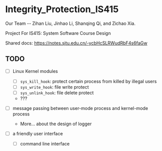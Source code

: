 # Integrity_Protection_IS415
Our Team -- Zihan Liu, Jinhao Li, Shanqing Qi, and Zichao Xia.

Project For IS415: System Software Course Design

Shared docs: https://notes.sjtu.edu.cn/-ycbHcSLRWudRbF4s6faGw

## TODO

- [ ] Linux Kernel modules
  - [ ] `sys_kill_hook`: protect certain process from killed by illegal users
  - [ ] `sys_write_hook`: file write protect
  - [ ] `sys_unlink_hook`: file delete protect
  - ???

- [ ] message passing between user-mode process and kernel-mode process
  * More... about the design of logger

- [ ] a friendly user interface
  - [ ]  command line interface
